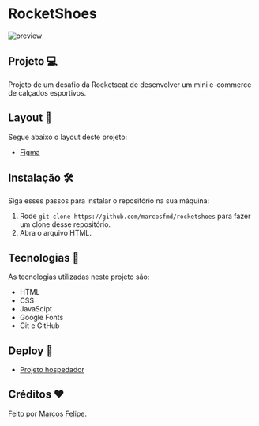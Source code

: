# RocketShoes
![preview](./assets/images/RocketShoes.pngpreview/RocketShoes.png)

## Projeto 💻
Projeto de um desafio da Rocketseat de desenvolver um mini e-commerce de calçados esportivos.

## Layout 🔖
Segue abaixo o layout deste projeto:
- [Figma](https://www.figma.com/file/QFTF46zzEkizffVMFqGE0d/DD-%2F-RocketShoes-(Copy)?t=Nv8tndpiYknrXHqh-6)

## Instalação 🛠
Siga esses passos para instalar o repositório na sua máquina:
1. Rode `git clone https://github.com/marcosfmd/rocketshoes` para fazer um clone desse repositório.
2. Abra o arquivo HTML.

## Tecnologias 🚀
As tecnologias utilizadas neste projeto são:
- HTML
- CSS
- JavaScipt
- Google Fonts
- Git e GitHub

## Deploy 🚀

- [Projeto hospedador](https://marcosfmd.github.io/rocket-shoes)

## Créditos ❤️
Feito por [Marcos Felipe](https://github.com/marcosfmd/).
